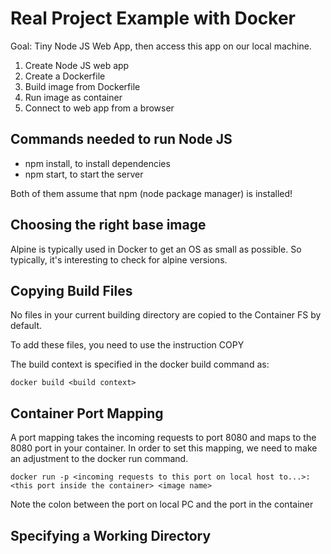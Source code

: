 # Real Project Example with Docker

Goal: Tiny Node JS Web App, then access this app on our local machine.

1. Create Node JS web app
2. Create a Dockerfile
3. Build image from Dockerfile
4. Run image as container
5. Connect to web app from a browser


## Commands needed to run Node JS

- npm install, to install dependencies
- npm start, to start the server

Both of them assume that npm (node package manager) is installed!

## Choosing the right base image

Alpine is typically used in Docker to get an OS as small as possible. So typically,
it's interesting to check for alpine versions.


## Copying Build Files
No files in your current building directory are copied to the Container FS by default.

To add these files, you need to use the instruction
COPY <path to src folder relative to building context> <dest path inside the container>

The build context is specified in the docker build command as:
```
docker build <build context>
```


## Container Port Mapping
A port mapping takes the incoming requests to port 8080 and maps to the 8080 port in
your container. In order to set this mapping, we need to make an adjustment to
the docker run command.
```
docker run -p <incoming requests to this port on local host to...>:<this port inside the container> <image name>
```
Note the colon between the port on local PC and the port in the container


## Specifying a Working Directory
